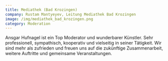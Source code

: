```yaml
---
title: Mediathek (Bad Krozingen)
company: Rustam Mantyeyev, Leitung Mediathek Bad Krozingen
image: /img/mediathek_bad_krozingen.png
category: Moderation
---
```

Ansgar Hufnagel ist ein Top Moderator und wunderbarer Künstler. Sehr professionell, 
sympathisch, kooperativ und vielseitig in seiner Tätigkeit. Wir sind mehr als zufrieden 
und freuen uns auf die zukünftige Zusammenarbeit, weitere Auftritte und gemeinsame 
Veranstaltungen.